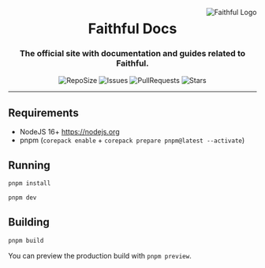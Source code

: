 <a href="https://docs.faithfulpack.net/" target="_blank"><img src="https://github.com/Faithful-Resource-Pack/Branding/blob/main/logos/transparent/256/plain_logo.png?raw=true" alt="Faithful Logo" align="right"></a>
<div align="center">
  <h1>Faithful Docs</h1>
  <h3>The official site with documentation and guides related to Faithful.</h3>

  ![RepoSize](https://img.shields.io/github/repo-size/Faithful-Resource-Pack/Docs?style=flat-square)
  ![Issues](https://img.shields.io/github/issues/Faithful-Resource-Pack/Docs?style=flat-square)
  ![PullRequests](https://img.shields.io/github/issues-pr/Faithful-Resource-Pack/Docs?style=flat-square)
  ![Stars](https://img.shields.io/github/stars/Faithful-Resource-Pack/Docs?style=flat-square)
</div>

---

## Requirements
- NodeJS 16+ https://nodejs.org
- pnpm (`corepack enable` + `corepack prepare pnpm@latest --activate`)

## Running

```bash
pnpm install
```
```bash
pnpm dev
```

## Building

```bash
pnpm build
```

You can preview the production build with `pnpm preview`.
